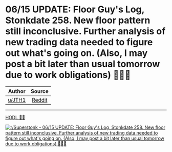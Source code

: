 06/15 UPDATE: Floor Guy's Log, Stonkdate 258. New floor pattern still inconclusive. Further analysis of new trading data needed to figure out what's going on. (Also, I may post a bit later than usual tomorrow due to work obligations) 🚀🚀🚀
================================================================================================================================================================================================================================================

| Author       | Source       | 
| :-------------: |:-------------:|
|  [u/JTH1](https://www.reddit.com/user/JTH1/) | [Reddit](https://www.reddit.com/r/Superstonk/comments/o0n6g1/0615_update_floor_guys_log_stonkdate_258_new/) | 

---

[HODL 💎🙌](https://www.reddit.com/r/Superstonk/search?q=flair_name%3A%22HODL%20%F0%9F%92%8E%F0%9F%99%8C%22&restrict_sr=1)

[![r/Superstonk - 06/15 UPDATE: Floor Guy's Log, Stonkdate 258. New floor pattern still inconclusive. Further analysis of new trading data needed to figure out what's going on. (Also, I may post a bit later than usual tomorrow due to work obligations) 🚀🚀🚀](https://preview.redd.it/y3ratseoch571.png?width=960&crop=smart&auto=webp&s=dee481dff7105bd11b7e0e15737c2bf50c183d68)](https://i.redd.it/y3ratseoch571.png)
